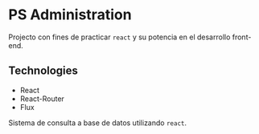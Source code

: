 # PS Administration

Projecto con fines de practicar `react` y su potencia en el desarrollo front-end.

## Technologies

- React
- React-Router
- Flux

Sistema de consulta a base de datos utilizando `react`.

